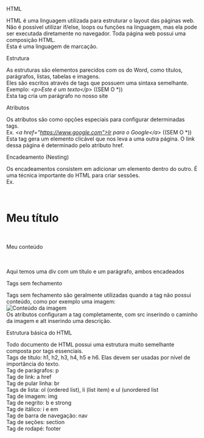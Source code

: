 HTML

HTML é uma linguagem utilizada para estruturar o layout das páginas web. 
<br />Não é possível utilizar if/else, loops ou funções na linguagem, mas ela pode ser executada diretamente no navegador. Toda página web possui uma composição HTML.
<br />Esta é uma linguagem de marcação. 

Estrutura

As estruturas são elementos parecidos com os do Word, como títulos, parágrafos, listas, tabelas e imagens.
<br />Eles são escritos através de tags que possuem uma sintaxa semelhante.
<br />Exemplo: <*p>Este é um texto</p*> ((SEM O *))
<br />Esta tag cria um parágrafo no nosso site 

Atributos

Os atributos são como opções especiais para configurar determinadas tags.
<br />Ex. <*a href="https://www.google.com">Ir para o Google</a*> ((SEM O *))
<br />Esta tag gera um elemento clicável que nos leva a uma outra página. O link dessa página é determinado pelo atributo href.

Encadeamento (Nesting)

Os encadeamentos consistem em adicionar um elemento dentro do outro. É uma técnica importante do HTML para criar sessões.
<br />Ex. <div>
<br />      <h1>Meu título</h1>
<br />      <p>Meu conteúdo</p>
<br />    </div>
<br />Aqui temos uma div com um título e um parágrafo, ambos encadeados

 Tags sem fechamento
 
 Tags sem fechamento são geralmente utilizadas quando a tag não possui conteúdo, como por exemplo uma imagem:
 <br /><img src="minhaimagem.jpg" alt="Conteúdo da imagem">
 <br />Os atributos configuram a tag completamente, com src inserindo o caminho da imagem e alt inserindo uma descrição.
 
 Estrutura básica do HTML
 
 Todo documento de HTML possui uma estrutura muito semelhante composta por tags essenciais.
 <br />Tags de título: h1, h2, h3, h4, h5 e h6. Elas devem ser usadas por nível de importância do texto.
 <br />Tag de parágrafos: p
 <br />Tag de link: a href
 <br />Tag de pular linha: br
 <br />Tags de lista: ol (ordered list), li (list item) e ul (unordered list
 <br />Tag de imagem: img
 <br />Tag de negrito: b e strong
 <br />Tag de itálico: i e em
 <br />Tag de barra de navegação: nav
 <br />Tag de seções: section
 <br />Tag de rodapé: footer
